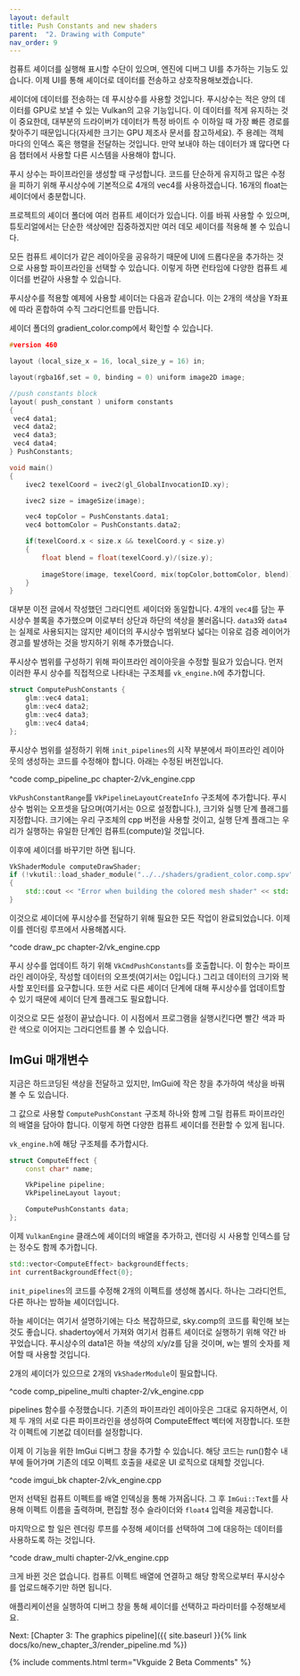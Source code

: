 ```yaml
---
layout: default
title: Push Constants and new shaders
parent:  "2. Drawing with Compute"
nav_order: 9
---
```


컴퓨트 셰이더를 실행해 표시할 수단이 있으며, 엔진에 디버그 UI를 추가하는 기능도 있습니다. 이제 UI를 통해 셰이더로 데이터를 전송하고 상호작용해보겠습니다.

셰이더에 데이터를 전송하는 데 푸시상수를 사용할 것입니다. 푸시상수는 적은 양의 데이터를 GPU로 보낼 수 있는 Vulkan의 고유 기능입니다. 이 데이터를 적게 유지하는 것이 중요한데, 대부분의 드라이버가 데이터가 특정 바이트 수 이하일 때 가장 빠른 경로를 찾아주기 때문입니다(자세한 크기는 GPU 제조사 문서를 참고하세요). 주 용례는 객체마다의 인덱스 혹은 행렬을 전달하는 것입니다. 만약 보내야 하는 데이터가 꽤 많다면 다음 챕터에서 사용할 다른 시스템을 사용해야 합니다.

푸시 상수는 파이프라인을 생성할 때 구성합니다. 코드를 단순하게 유지하고 많은 수정을 피하기 위해 푸시상수에 기본적으로 4개의 vec4를 사용하겠습니다. 16개의 float는 셰이더에서 충분합니다.

프로젝트의 셰이더 폴더에 여러 컴퓨트 셰이더가 있습니다. 이를 바꿔 사용할 수 있으며, 튜토리얼에서는 단순한 색상에만 집중하겠지만 여러 데모 셰이더를 적용해 볼 수 있습니다.

모든 컴퓨트 셰이더가 같은 레이아웃을 공유하기 때문에 UI에 드롭다운을 추가하는 것으로 사용할 파이프라인을 선택할 수 있습니다. 이렇게 하면 런타임에 다양한 컴퓨트 셰이더를 번갈아 사용할 수 있습니다.

푸시상수를 적용할 예제에 사용할 셰이더는 다음과 같습니다. 이는 2개의 색상을 Y좌표에 따라 혼합하여 수직 그라디언트를 만듭니다.

셰이더 폴더의 gradient_color.comp에서 확인할 수 있습니다.

```c
#version 460

layout (local_size_x = 16, local_size_y = 16) in;

layout(rgba16f,set = 0, binding = 0) uniform image2D image;

//push constants block
layout( push_constant ) uniform constants
{
 vec4 data1;
 vec4 data2;
 vec4 data3;
 vec4 data4;
} PushConstants;

void main() 
{
    ivec2 texelCoord = ivec2(gl_GlobalInvocationID.xy);

	ivec2 size = imageSize(image);

    vec4 topColor = PushConstants.data1;
    vec4 bottomColor = PushConstants.data2;

    if(texelCoord.x < size.x && texelCoord.y < size.y)
    {
        float blend = float(texelCoord.y)/(size.y); 
    
        imageStore(image, texelCoord, mix(topColor,bottomColor, blend));
    }
}
```

대부분 이전 글에서 작성했던 그라디언트 셰이더와 동일합니다. 4개의 `vec4`를 담는 푸시상수 블록을 추가했으며 이로부터 상단과 하단의 색상을 불러옵니다. `data3`와 `data4`는 실제로 사용되지는 않지만 셰이더의 푸시상수 범위보다 넓다는 이유로 검증 레이어가 경고를 발생하는 것을 방지하기 위해 추가했습니다.

푸시상수 범위를 구성하기 위해 파이프라인 레이아웃을 수정할 필요가 있습니다. 먼저 이러한 푸시 상수를 직접적으로 나타내는 구조체를 `vk_engine.h`에 추가합니다.

```cpp
struct ComputePushConstants {
	glm::vec4 data1;
	glm::vec4 data2;
	glm::vec4 data3;
	glm::vec4 data4;
};
```

푸시상수 범위를 설정하기 위해 `init_pipelines`의 시작 부분에서 파이프라인 레이아웃의 생성하는 코드를 수정해야 합니다. 아래는 수정된 버전입니다.

^code comp_pipeline_pc chapter-2/vk_engine.cpp

`VkPushConstantRange`를 `VkPipelineLayoutCreateInfo` 구조체에 추가합니다. 푸시상수 범위는 오프셋을 담으며(여기서는 0으로 설정합니다.), 크기와 실행 단계 플래그를 지정합니다. 크기에는 우리 구조체의 cpp 버전을 사용할 것이고, 실행 단계 플래그는 우리가 실행하는 유일한 단계인 컴퓨트(compute)일 것입니다.

이후에 셰이더를 바꾸기만 하면 됩니다.

```cpp
VkShaderModule computeDrawShader;
if (!vkutil::load_shader_module("../../shaders/gradient_color.comp.spv", _device, &computeDrawShader))
{
	std::cout << "Error when building the colored mesh shader" << std::endl;
}
```

이것으로 셰이더에 푸시상수를 전달하기 위해 필요한 모든 작업이 완료되었습니다. 이제 이를 렌더링 루프에서 사용해봅시다.

^code draw_pc chapter-2/vk_engine.cpp

푸시 상수를 업데이트 하기 위해 `VkCmdPushConstants`를 호출합니다. 이 함수는 파이프라인 레이아웃, 작성할 데이터의 오프셋(여기서는 0입니다.) 그리고 데이터의 크기와 복사할 포인터를 요구합니다. 또한 서로 다른 셰이더 단계에 대해 푸시상수를 업데이트할 수 있기 때문에 셰이더 단계 플래그도 필요합니다.

이것으로 모든 설정이 끝났습니다. 이 시점에서 프로그램을 실행시킨다면 빨간 색과 파란 색으로 이어지는 그라디언트를 볼 수 있습니다.

## ImGui 매개변수

지금은 하드코딩된 색상을 전달하고 있지만, ImGui에 작은 창을 추가하여 색상을 바꿔볼 수 도 있습니다.

그 값으로 사용할 `ComputePushConstant` 구조체 하나와 함께 그릴 컴퓨트 파이프라인의 배열을 담아야 합니다. 이렇게 하면 다양한 컴퓨트 셰이더를 전환할 수 있게 됩니다.

`vk_engine.h`에 해당 구조체를 추가합시다.

```cpp
struct ComputeEffect {
    const char* name;

	VkPipeline pipeline;
	VkPipelineLayout layout;

	ComputePushConstants data;
};
```

이제 `VulkanEngine` 클래스에 셰이더의 배열을 추가하고, 렌더링 시 사용할 인덱스를 담는 정수도 함께 추가합니다.

```cpp
std::vector<ComputeEffect> backgroundEffects;
int currentBackgroundEffect{0};
```

`init_pipelines`의 코드를 수정해 2개의 이펙트를 생성해 봅시다. 하나는 그라디언트, 다른 하나는 밤하늘 셰이더입니다.

하늘 셰이더는 여기서 설명하기에는 다소 복잡하므로, sky.comp의 코드를 확인해 보는 것도 좋습니다. shadertoy에서 가져와 여기서 컴퓨트 셰이더로 실행하기 위해 약간 바꾸었습니다. 푸시상수의 data1은 하늘 색상의 x/y/z를 담을 것이며, w는 별의 숫자를 제어할 때 사용할 것입니다.

2개의 셰이더가 있으므로 2개의 `VkShaderModule`이 필요합니다.

^code comp_pipeline_multi chapter-2/vk_engine.cpp

pipelines 함수를 수정했습니다. 기존의 파이프라인 레이아웃은 그대로 유지하면서, 이제 두 개의 서로 다른 파이프라인을 생성하여 ComputeEffect 벡터에 저장합니다. 또한 각 이펙트에 기본값 데이터를 설정합니다.

이제 이 기능을 위한 ImGui 디버그 창을 추가할 수 있습니다. 해당 코드는 run()함수 내부에 들어가며 기존의 데모 이펙트 호출을 새로운 UI 로직으로 대체할 것입니다.

^code imgui_bk chapter-2/vk_engine.cpp

먼저 선택된 컴퓨트 이펙트를 배열 인덱싱을 통해 가져옵니다. 그 후 `ImGui::Text`를 사용해 이펙트 이름을 출력하며, 편집할 정수 슬라이더와 `float4` 입력을 제공합니다.

마지막으로 할 일은 렌더링 루프를 수정해 셰이더를 선택하여 그에 대응하는 데이터를 사용하도록 하는 것입니다.

^code draw_multi chapter-2/vk_engine.cpp

크게 바뀐 것은 없습니다. 컴퓨트 이펙트 배열에 연결하고 해당 항목으로부터 푸시상수를 업로드해주기만 하면 됩니다.

애플리케이션을 실행하여 디버그 창을 통해 셰이더를 선택하고 파라미터를 수정해보세요.

Next: [Chapter 3: The graphics pipeline]({{ site.baseurl }}{% link docs/ko/new_chapter_3/render_pipeline.md %})

{% include comments.html term="Vkguide 2 Beta Comments" %}